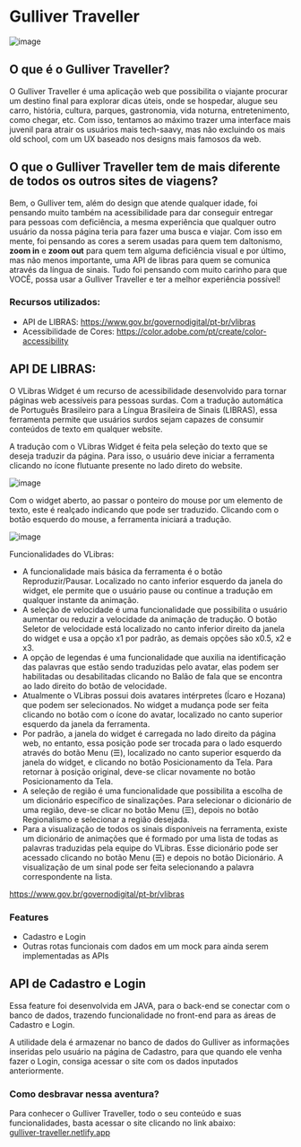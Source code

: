 # Gulliver Traveller

![image](https://user-images.githubusercontent.com/89409021/172737494-5d101942-0b2d-4000-9454-8fecbfdf543e.png)

## O que é o Gulliver Traveller? <br>

O Gulliver Traveller é uma aplicação web que possibilita o viajante procurar um destino final para explorar dicas úteis, onde se hospedar, alugue seu carro, história, cultura, parques, gastronomia, vida noturna, entretenimento, como chegar, etc. Com isso, tentamos ao máximo trazer uma interface mais juvenil para atrair os usuários mais tech-saavy, mas não excluindo os mais old school, com um UX baseado nos designs mais famosos da web. <br>

## O que o Gulliver Traveller tem de mais diferente de todos os outros sites de viagens? <br>

Bem, o Gulliver tem, além do design que atende qualquer idade, foi pensando muito também na acessibilidade para dar conseguir entregar para pessoas com deficiência, a mesma experiência que qualquer outro usuário da nossa página teria para fazer uma busca e viajar. Com isso em mente, foi pensando as cores a serem usadas para quem tem daltonismo, **zoom in** e **zoom out** para quem tem alguma deficiência visual e por último, mas não menos importante, uma API de libras para quem se comunica através da língua de sinais. Tudo foi pensando com muito carinho para que VOCÊ, possa usar a Gulliver Traveller e ter a melhor experiência possível! <br>

### Recursos utilizados:
- API de LIBRAS: https://www.gov.br/governodigital/pt-br/vlibras
- Acessibilidade de Cores: https://color.adobe.com/pt/create/color-accessibility

## API DE LIBRAS: 

O VLibras Widget é um recurso de acessibilidade desenvolvido para tornar páginas web acessíveis para pessoas surdas. Com a tradução automática de Português Brasileiro para a Língua Brasileira de Sinais (LIBRAS), essa ferramenta permite que usuários surdos sejam capazes de consumir conteúdos de texto em qualquer website. <br>

A tradução com o VLibras Widget é feita pela seleção do texto que se deseja traduzir da página. Para isso, o usuário deve iniciar a ferramenta clicando no ícone flutuante presente no lado direto do website. <br>

![image](https://user-images.githubusercontent.com/89409021/172734619-00b8c916-bb45-4d73-a328-87286b87df49.png) <br>

Com o widget aberto, ao passar o ponteiro do mouse por um elemento de texto, este é realçado indicando que pode ser traduzido. Clicando com o botão esquerdo do mouse, a ferramenta iniciará a tradução. <br>

![image](https://user-images.githubusercontent.com/89409021/172734760-5a05af4c-f3ca-45d9-9a75-e9e6c3c76ed8.png) <br>

Funcionalidades do VLibras:

- A funcionalidade mais básica da ferramenta é o botão Reproduzir/Pausar. Localizado no canto inferior esquerdo da janela do widget, ele permite que o usuário pause ou continue a tradução em qualquer instante da animação. <br>
- A seleção de velocidade é uma funcionalidade que possibilita o usuário aumentar ou reduzir a velocidade da animação de tradução. O botão Seletor de velocidade está localizado no canto inferior direito da janela do widget e usa a opção x1 por padrão, as demais opções são x0.5, x2 e x3. <br>
- A opção de legendas é uma funcionalidade que auxilia na identificação das palavras que estão sendo traduzidas pelo avatar, elas podem ser habilitadas ou desabilitadas clicando no Balão de fala que se encontra ao lado direito do botão de velocidade. <br>
- Atualmente o VLibras possui dois avatares intérpretes (Ícaro e Hozana) que podem ser selecionados. No widget a mudança pode ser feita clicando no botão com o ícone do avatar, localizado no canto superior esquerdo da janela da ferramenta. <br>
- Por padrão, a janela do widget é carregada no lado direito da página web, no entanto, essa posição pode ser trocada para o lado esquerdo através do botão Menu (☰), localizado no canto superior esquerdo da janela do widget, e clicando no botão Posicionamento da Tela. Para retornar à posição original, deve-se clicar novamente no botão Posicionamento da Tela. <br>
- A seleção de região é uma funcionalidade que possibilita a escolha de um dicionário específico de sinalizações. Para selecionar o dicionário de uma região, deve-se clicar no botão Menu (☰), depois no botão Regionalismo e selecionar a região desejada. <br>
- Para a visualização de todos os sinais disponíveis na ferramenta, existe um dicionário de animações que é formado por uma lista de todas as palavras traduzidas pela equipe do VLibras. Esse dicionário pode ser acessado clicando no botão Menu (☰) e depois no botão Dicionário. A visualização de um sinal pode ser feita selecionando a palavra correspondente na lista. <br>

https://www.gov.br/governodigital/pt-br/vlibras

### Features
- Cadastro e Login
- Outras rotas funcionais com dados em um mock para ainda serem implementadas as APIs

## API de Cadastro e Login

Essa feature foi desenvolvida em JAVA, para o back-end se conectar com o banco de dados, trazendo funcionalidade no front-end para as áreas de Cadastro e Login. <br>

A utilidade dela é armazenar no banco de dados do Gulliver as informações inseridas pelo usuário na página de Cadastro, para que quando ele venha fazer o Login, consiga acessar o site com os dados inputados anteriormente.

### Como desbravar nessa aventura? <br>
Para conhecer o Gulliver Traveller, todo o seu conteúdo e suas funcionalidades, basta acessar o site clicando no link abaixo: <br>
[gulliver-traveller.netlify.app](https://gulliver-traveller-final.netlify.app/)
